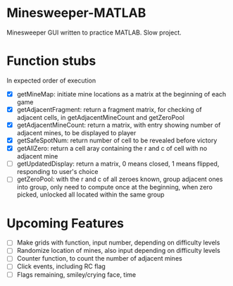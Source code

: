 # Minesweeper-MATLAB
Minesweeper GUI written to practice MATLAB. Slow project.  

# Function stubs  
In expected order of execution  
- [x] getMineMap: initiate mine locations as a matrix at the beginning of each game  
- [x] getAdjacentFragment: return a fragment matrix, for checking of adjacent cells, in getAdjacentMineCount and getZeroPool  
- [x] getAdjacentMineCount: return a matrix, with entry showing number of adjacent mines, to be displayed to player  
- [x] getSafeSpotNum: return number of cell to be revealed before victory  
- [x] getAllZero: return a cell aray containing the r and c of cell with no adjacent mine  
- [ ] getUpdatedDisplay: return a matrix, 0 means closed, 1 means flipped, responding to user's choice  
- [ ] getZeroPool: with the r and c of all zeroes known, group adjacent ones into group, only need to compute once at the
beginning, when zero picked, unlocked all located within the same group  

# Upcoming Features
- [ ] Make grids with function, input number, depending on difficulty levels  
- [ ] Randomize location of mines, also input depending on difficulty levels  
- [ ] Counter function, to count the number of adjacent mines  
- [ ] Click events, including RC flag  
- [ ] Flags remaining, smiley/crying face, time  
